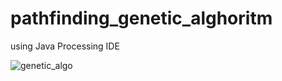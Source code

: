 # pathfinding_genetic_alghoritm
using Java Processing IDE

![genetic_algo](https://user-images.githubusercontent.com/19206508/72749186-9d2a3900-3bb9-11ea-935b-4c0b9eef9679.jpg)

